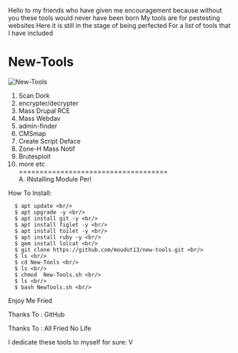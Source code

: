 Hello to my friends who have given me encouragement because without you these tools would never have been born
My tools are for pestesting websites
Here it is still in the stage of being perfected
For a list of tools that I have included

# New-Tools


![New-Tools](https://i.ibb.co/vYySfyt/New-Tools.png)

  1. Scan Dork
  2. encrypter/decrypter
  3. Mass Drupal RCE
  4. Mass Webdav
  5. admin-finder
  6. CMSmap
  7. Create Script Deface
  8. Zone-H Mass Notif
  9. Brutesploit
  10. more etc <br/>
 ==================================== <br/>
  A. INstalling Module Perl <br/>
  
  
How To Install:

      $ apt update <br/>
      $ apt upgrade -y <br/>
      $ apt install git -y <br/>
      $ apt install figlet -y <br/>
      $ apt install toilet -y <br/>
      $ apt install ruby -y <br/>
      $ gem install lolcat <br/>
      $ git clone https://github.com/moudut13/new-tools.git <br/>
      $ ls <br/>
      $ cd New-Tools <br/>
      $ ls <br/>
      $ chmod  New-Tools.sh <br/>
      $ ls <br/>
      $ bash NewTools.sh <br/>
  
  Enjoy Me Fried 

  Thanks To : GitHub

  Thanks To : All Fried No Life 
  



I dedicate these tools to myself for sure: V

